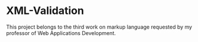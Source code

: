 # XML-Validation
This project belongs to the third work on markup language requested by my professor of Web Applications Development.
